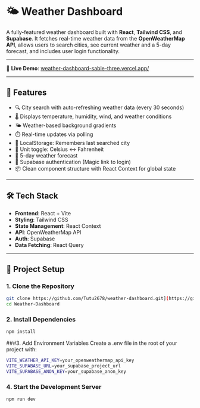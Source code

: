 # 🌤️ Weather Dashboard

A fully-featured weather dashboard built with **React**, **Tailwind CSS**, and **Supabase**. It fetches real-time weather data from the **OpenWeatherMap API**, allows users to search cities, see current weather and a 5-day forecast, and includes user login functionality.

---

🚀 **Live Demo**: [weather-dashboard-sable-three.vercel.app/](https://weather-dashboard-sable-three.vercel.app/)

---

## 🚀 Features

- 🔍 City search with auto-refreshing weather data (every 30 seconds)
- 🌡️ Displays temperature, humidity, wind, and weather conditions
- 🌤️ Weather-based background gradients
- ⏱️ Real-time updates via polling
- 💾 LocalStorage: Remembers last searched city
- 🔁 Unit toggle: Celsius ↔ Fahrenheit
- 📆 5-day weather forecast
- 👤 Supabase authentication (Magic link to login)
- 📦 Clean component structure with React Context for global state

---

## 🛠️ Tech Stack

- **Frontend**: React + Vite
- **Styling**: Tailwind CSS
- **State Management**: React Context
- **API**: OpenWeatherMap API
- **Auth**: Supabase
- **Data Fetching**: React Query

---

## 🔧 Project Setup

### 1. Clone the Repository

```bash
git clone https://github.com/Tutu2678/weather-dashboard.git](https://github.com/Tutu2678/Weather-Dashboard.git
cd Weather-Dashboard
```

### 2. Install Dependencies
```bash
npm install
```

###3. Add Environment Variables
Create a .env file in the root of your project with:

```bash
VITE_WEATHER_API_KEY=your_openweathermap_api_key
VITE_SUPABASE_URL=your_supabase_project_url
VITE_SUPABASE_ANON_KEY=your_supabase_anon_key
```

### 4. Start the Development Server

```bash
npm run dev
```
